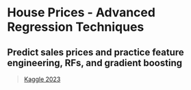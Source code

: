 # House Prices - Advanced Regression Techniques
## Predict sales prices and practice feature engineering, RFs, and gradient boosting

> [Kaggle 2023](https://www.kaggle.com/competitions/house-prices-advanced-regression-techniques)